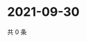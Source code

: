 # 2021-09-30

共 0 条

<!-- BEGIN WEIBO -->
<!-- 最后更新时间 Thu Sep 30 2021 15:00:39 GMT+0800 (China Standard Time) -->

<!-- END WEIBO -->
